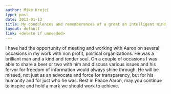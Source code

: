 ```yaml
---
author: Mike Krejci
type: post
date: 2013-01-13
title: My condolences and rememberences of a great an intelligent mind
layout: default
link: <delete if unneeded>
---
```

I have had the opportunity of meeting and working with Aaron on several occasions in my work with non profit, political organizations. He was a brilliant man and a kind and tender soul. On a couple of occasions I was able to share a beer or two with him and discuss various issues and his fervor for freedom of information would always shine through. He will be missed, not just as an advocate and force for transparency, but for his humanity and for just who he was. Rest in Peace Aaron, may you continue to inspire and hold a mark we should work to achieve.
